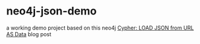 # neo4j-json-demo

a working demo project based on this neo4j [Cypher: LOAD JSON from URL AS Data](https://neo4j.com/blog/cypher-load-json-from-url/) blog post